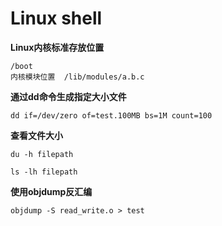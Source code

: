 # Linux shell

**Linux内核标准存放位置**

```shell
/boot
内核模块位置  /lib/modules/a.b.c
```



**通过dd命令生成指定大小文件**

```shell
dd if=/dev/zero of=test.100MB bs=1M count=100
```

**查看文件大小**

```shell
du -h filepath
```

```shell
ls -lh filepath
```

**使用objdump反汇编**

```shell
objdump -S read_write.o > test
```

